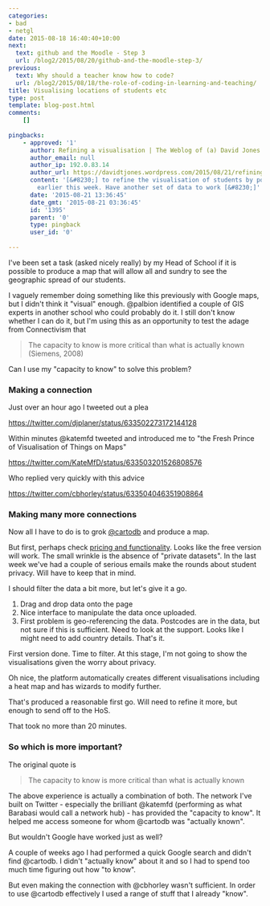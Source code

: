 ```yaml
---
categories:
- bad
- netgl
date: 2015-08-18 16:40:40+10:00
next:
  text: github and the Moodle - Step 3
  url: /blog2/2015/08/20/github-and-the-moodle-step-3/
previous:
  text: Why should a teacher know how to code?
  url: /blog2/2015/08/18/the-role-of-coding-in-learning-and-teaching/
title: Visualising locations of students etc
type: post
template: blog-post.html
comments:
    []
    
pingbacks:
    - approved: '1'
      author: Refining a visualisation | The Weblog of (a) David Jones
      author_email: null
      author_ip: 192.0.83.14
      author_url: https://davidtjones.wordpress.com/2015/08/21/refining-a-visualisation/
      content: '[&#8230;] to refine the visualisation of students by postcodes started
        earlier this week. Have another set of data to work [&#8230;]'
      date: '2015-08-21 13:36:45'
      date_gmt: '2015-08-21 03:36:45'
      id: '1395'
      parent: '0'
      type: pingback
      user_id: '0'
    
---
```

I've been set a task (asked nicely really) by my Head of School if it is possible to produce a map that will allow all and sundry to see the geographic spread of our students.

I vaguely remember doing something like this previously with Google maps, but I didn't think it "visual" enough. @palbion identified a couple of GIS experts in another school who could probably do it. I still don't know whether I can do it, but I'm using this as an opportunity to test the adage from Connectivism that

> The capacity to know is more critical than what is actually known (Siemens, 2008)

Can I use my "capacity to know" to solve this problem?

### Making a connection

Just over an hour ago I tweeted out a plea

https://twitter.com/djplaner/status/633502273172144128

Within minutes @katemfd tweeted and introduced me to "the Fresh Prince of Visualisation of Things on Maps"

https://twitter.com/KateMfD/status/633503201526808576

Who replied very quickly with this advice

https://twitter.com/cbhorley/status/633504046351908864

### Making many more connections

Now all I have to do is to grok [@cartodb](https://cartodb.com/) and produce a map.

But first, perhaps check [pricing and functionality](https://cartodb.com/pricing/). Looks like the free version will work. The small wrinkle is the absence of "private datasets". In the last week we've had a couple of serious emails make the rounds about student privacy. Will have to keep that in mind.

I should filter the data a bit more, but let's give it a go.

1. Drag and drop data onto the page
2. Nice interface to manipulate the data once uploaded.
3. First problem is geo-referencing the data. Postcodes are in the data, but not sure if this is sufficient. Need to look at the support. Looks like I might need to add country details. That's it.

First version done. Time to filter. At this stage, I'm not going to show the visualisations given the worry about privacy.

Oh nice, the platform automatically creates different visualisations including a heat map and has wizards to modify further.

That's produced a reasonable first go. Will need to refine it more, but enough to send off to the HoS.

That took no more than 20 minutes.

### So which is more important?

The original quote is

> The capacity to know is more critical than what is actually known

The above experience is actually a combination of both. The network I've built on Twitter - especially the brilliant @katemfd (performing as what Barabasi would call a network hub) - has provided the "capacity to know". It helped me access someone for whom @cartodb was "actually known".

But wouldn't Google have worked just as well?

A couple of weeks ago I had performed a quick Google search and didn't find @cartodb. I didn't "actually know" about it and so I had to spend too much time figuring out how "to know".

But even making the connection with @cbhorley wasn't sufficient. In order to use @cartodb effectively I used a range of stuff that I already "know".